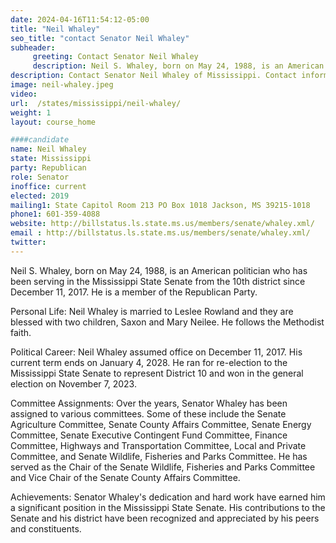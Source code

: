 ```yaml
---
date: 2024-04-16T11:54:12-05:00
title: "Neil Whaley"
seo_title: "contact Senator Neil Whaley"
subheader:
     greeting: Contact Senator Neil Whaley
     description: Neil S. Whaley, born on May 24, 1988, is an American politician who has been serving in the Mississippi State Senate from the 10th district since December 11, 2017. He is a member of the Republican Party.
description: Contact Senator Neil Whaley of Mississippi. Contact information for Neil Whaley includes email address, phone number, and mailing address.
image: neil-whaley.jpeg
video:
url:  /states/mississippi/neil-whaley/
weight: 1
layout: course_home

####candidate
name: Neil Whaley
state: Mississippi
party: Republican
role: Senator
inoffice: current
elected: 2019
mailing1: State Capitol Room 213 PO Box 1018 Jackson, MS 39215-1018
phone1: 601-359-4088
website: http://billstatus.ls.state.ms.us/members/senate/whaley.xml/
email : http://billstatus.ls.state.ms.us/members/senate/whaley.xml/
twitter:
---
```


Neil S. Whaley, born on May 24, 1988, is an American politician who has been serving in the Mississippi State Senate from the 10th district since December 11, 2017. He is a member of the Republican Party.

Personal Life:
Neil Whaley is married to Leslee Rowland and they are blessed with two children, Saxon and Mary Neilee. He follows the Methodist faith.

Political Career:
Neil Whaley assumed office on December 11, 2017. His current term ends on January 4, 2028. He ran for re-election to the Mississippi State Senate to represent District 10 and won in the general election on November 7, 2023.

Committee Assignments:
Over the years, Senator Whaley has been assigned to various committees. Some of these include the Senate Agriculture Committee, Senate County Affairs Committee, Senate Energy Committee, Senate Executive Contingent Fund Committee, Finance Committee, Highways and Transportation Committee, Local and Private Committee, and Senate Wildlife, Fisheries and Parks Committee. He has served as the Chair of the Senate Wildlife, Fisheries and Parks Committee and Vice Chair of the Senate County Affairs Committee.

Achievements:
Senator Whaley's dedication and hard work have earned him a significant position in the Mississippi State Senate. His contributions to the Senate and his district have been recognized and appreciated by his peers and constituents.
